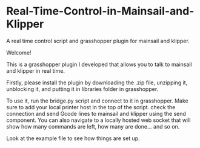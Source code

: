 # Real-Time-Control-in-Mainsail-and-Klipper
A real time control script and grasshopper plugin for mainsail and klipper.

Welcome! 

This is a grasshopper plugin I developed that allows you to talk to mainsail and klipper in real time. 

Firstly, please install the plugin by downloading the .zip file, unzipping it, unblocking it, and putting it in libraries folder in grasshopper. 

To use it, run the bridge.py script and connect to it in grasshopper. Make sure to add your local printer host in the top of the script. check the connection and send Gcode lines to mainsail and klipper using the send component. 
You can also navigate to a locally hosted web socket that will show how many commands are left, how many are done... and so on. 

Look at the example file to see how things are set up. 
